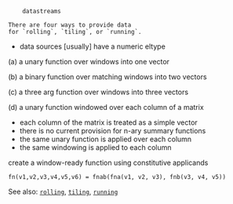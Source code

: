 ```
    datastreams

There are four ways to provide data
for `rolling`, `tiling`, or `running`.
```

- data sources [usually] have a numeric eltype

(a) a unary function over windows into one vector

(b) a binary function over matching windows into two vectors

(c) a three arg function over windows into three vectors

(d) a unary function windowed over each column of a matrix

- each column of the matrix is treated as a simple vector
- there is no current provision for n-ary summary functions
- the same unary function is applied over each column
- the same windowing is applied to each column

create a window-ready function using constitutive applicands

`fn(v1,v2,v3,v4,v5,v6) = fnab(fna(v1, v2, v3), fnb(v3, v4, v5))`

See also: [`rolling`](rolling.md),
          [`tiling`](tiling.md),
          [`running`](running.md)

